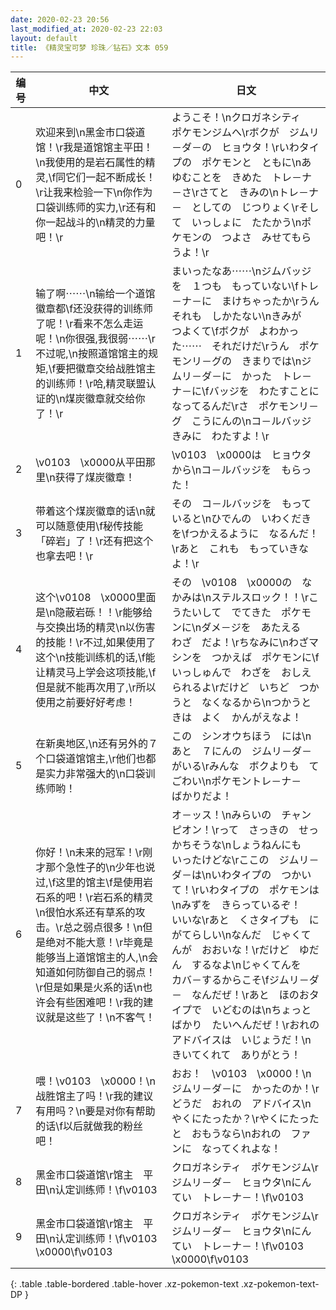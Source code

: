 ```yaml
---
date: 2020-02-23 20:56
last_modified_at: 2020-02-23 22:03
layout: default
title: 《精灵宝可梦 珍珠／钻石》文本 059
---
```

| 编号 | 中文 | 日文 |
| ---- | ---- | ---- |
| 0 | 欢迎来到\n黑金市口袋道馆！\r我是道馆馆主平田！\n我使用的是岩石属性的精灵,\f同它们一起不断成长！\r让我来检验一下\n你作为口袋训练师的实力,\r还有和你一起战斗的\n精灵的力量吧！\r | ようこそ！\nクロガネシティ　ポケモンジムへ\rボクが　ジムリ－ダ－の　ヒョウタ！\rいわタイプの　ポケモンと　ともに\nあゆむことを　きめた　トレ－ナ－さ\rさてと　きみの\nトレ－ナ－　としての　じつりょく\rそして　いっしょに　たたかう\nポケモンの　つよさ　みせてもらうよ！\r |
| 1 | 输了啊⋯⋯\n输给一个道馆徽章都\f还没获得的训练师了呢！\r看来不怎么走运呢！\n你很强,我很弱⋯⋯\r不过呢,\n按照道馆馆主的规矩,\f要把徽章交给战胜馆主的训练师！\r哈,精灵联盟认证的\n煤炭徽章就交给你了！\r | まいったなあ⋯⋯\nジムバッジを　１つも　もっていない\fトレ－ナ－に　まけちゃったか\rうん　それも　しかたない\nきみが　つよくて\fボクが　よわかった⋯⋯　それだけだ\rうん　ポケモンリ－グの　きまりでは\nジムリ－ダ－に　かった　トレ－ナ－に\fバッジを　わたすことに　なってるんだ\rさ　ポケモンリ－グ　こうにんの\nコ－ルバッジ　きみに　わたすよ！\r |
| 2 | \v0103　\x0000从平田那里\n获得了煤炭徽章！ | \v0103　\x0000は　ヒョウタから\nコ－ルバッジを　もらった！ |
| 3 | 带着这个煤炭徽章的话\n就可以随意使用\f秘传技能「碎岩」了！\r还有把这个也拿去吧！\r | その　コ－ルバッジを　もっていると\nひでんの　いわくだきを\fつかえるように　なるんだ！\rあと　これも　もっていきなよ！\r |
| 4 | 这个\v0108　\x0000里面是\n隐蔽岩砾！！\r能够给与交换出场的精灵\n以伤害的技能！\r不过,如果使用了这个\n技能训练机的话,\f能让精灵马上学会这项技能,\f但是就不能再次用了,\r所以使用之前要好好考虑！ | その　\v0108　\x0000の　なかみは\nステルスロック！！\rこうたいして　でてきた　ポケモンに\nダメ－ジを　あたえる　わざ　だよ！\rちなみに\nわざマシンを　つかえば　ポケモンに\fいっしゅんで　わざを　おしえられるよ\rだけど　いちど　つかうと　なくなるから\nつかうときは　よく　かんがえなよ！ |
| 5 | 在新奥地区,\n还有另外的７个口袋道馆馆主,\r他们也都是实力非常强大的\n口袋训练师哟！ | この　シンオウちほう　には\nあと　７にんの　ジムリ－ダ－がいる\rみんな　ボクよりも　てごわい\nポケモントレ－ナ－　ばかりだよ！ |
| 6 | 你好！\n未来的冠军！\r刚才那个急性子的\n少年也说过,\f这里的馆主\f是使用岩石系的吧！\r岩石系的精灵\n很怕水系还有草系的攻击。\r总之弱点很多！\n但是绝对不能大意！\r毕竟是能够当上道馆馆主的人,\n会知道如何防御自己的弱点！\r但是如果是火系的话\n也许会有些困难吧！\r我的建议就是这些了！\n不客气！ | オ－ッス！\nみらいの　チャンピオン！\rって　さっきの　せっかちそうな\nしょうねんにも　いったけどな\rここの　ジムリ－ダ－は\nいわタイプの　つかいて！\rいわタイプの　ポケモンは\nみずを　きらっているぞ！　いいな\rあと　くさタイプも　にがてらしい\nなんだ　じゃくてんが　おおいな！\rだけど　ゆだん　するなよ\nじゃくてんを　カバ－するからこそ\fジムリ－ダ－　なんだぜ！\rあと　ほのおタイプで　いどむのは\nちょっとばかり　たいへんだぜ！\rおれの　アドバイスは　いじょうだ！\nきいてくれて　ありがとう！ |
| 7 | 喂！\v0103　\x0000！\n战胜馆主了吗！\r我的建议有用吗？\n要是对你有帮助的话\f以后就做我的粉丝吧！ | おお！　\v0103　\x0000！\nジムリ－ダ－に　かったのか！\rどうだ　おれの　アドバイス\nやくにたったか？\rやくにたったと　おもうなら\nおれの　ファンに　なってくれよな！ |
| 8 | 黑金市口袋道馆\r馆主　平田\n认定训练师！\f\v0103　　 | クロガネシティ　ポケモンジム\rジムリ－ダ－　ヒョウタ\nにんてい　トレ－ナ－！\f\v0103　　 |
| 9 | 黑金市口袋道馆\r馆主　平田\n认定训练师！\f\v0103　\x0000\f\v0103　　 | クロガネシティ　ポケモンジム\rジムリ－ダ－　ヒョウタ\nにんてい　トレ－ナ－！\f\v0103　\x0000\f\v0103　　 |
{: .table .table-bordered .table-hover .xz-pokemon-text .xz-pokemon-text-DP }